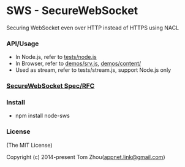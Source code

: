 SWS - SecureWebSocket
=====================

Securing WebSocket even over HTTP instead of HTTPS using NACL


### API/Usage

* In Node.js, refer to [tests/node.js](tests/node.js)
* In Browser, refer to [demos/srv.js](demos/srv.js), [demos/content/](demos/content/)
* Used as stream, refer to tests/stream.js, support Node.js only


### [SecureWebSocket Spec/RFC](https://github.com/InstantWebP2P/sws-spec)


### Install

* npm install node-sws


### License
(The MIT License)

Copyright (c) 2014-present Tom Zhou(appnet.link@gmail.com)
